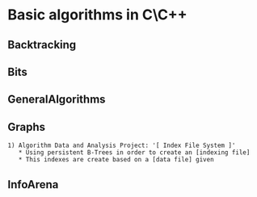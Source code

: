 # Basic algorithms in C\C++


## Backtracking
## Bits
## GeneralAlgorithms
## Graphs

```
1) Algorithm Data and Analysis Project: '[ Index File System ]'
   * Using persistent B-Trees in order to create an [indexing file]
   * This indexes are create based on a [data file] given
```

## InfoArena
